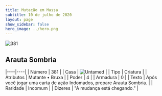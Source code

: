 ```yaml
---
title: Mutação em Massa
subtitle: 10 de julho de 2020
layout: page
show_sidebar: false
hero_image: ../hero.png
---
```


![381](https://cdn.keyforgegame.com/media/card_front/pt/479_381_FGHP825MPQG6_pt.png)

## Arauta Sombria

|----|----|
| Número | 381 |
| Casa | ![Untamed](https://archonarcana.com/images/thumb/b/bd/Untamed.png/22px-Untamed.png "Indomados") |
| Tipo | Criatura |
| Atributos | Mutante • Bruxa |
| Poder | 4 |
| Armadura | 0 |
| Texto | Após você jogar uma carta de ação Indomados, prepare Arauta Sombria. |
| Raridade | Incomum |
| Dizeres | "A mudança está chegando." |

